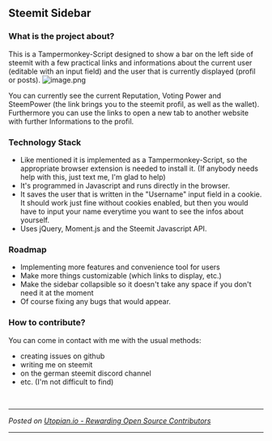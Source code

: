 ## Steemit Sidebar
### What is the project about?
This is a Tampermonkey-Script designed to show a bar on the left side of steemit with a few practical links and informations about the current user (editable with an input field) and the user that is currently displayed (profil or posts).
![image.png](https://res.cloudinary.com/hpiynhbhq/image/upload/v1517080990/jya2bp5ij0zbgod2ttwa.png)

You can currently see the current Reputation, Voting Power and SteemPower (the link brings you to the steemit profil, as well as the wallet). 
Furthermore you can use the links to open a new tab to another website with further Informations to the profil. 

### Technology Stack
- Like mentioned it is implemented as a Tampermonkey-Script, so the appropriate browser extension is needed to install it. (If anybody needs help with this, just text me, I'm glad to help) 
- It's programmed in Javascript and runs directly in the browser. 
- It saves the user that is written in the "Username" input field in a cookie. It should work just fine without cookies enabled, but then you would have to input your name everytime you want to see the infos about yourself.
- Uses jQuery, Moment.js and the Steemit Javascript API. 

### Roadmap
- Implementing more features and convenience tool for users
- Make more things customizable (which links to display, etc.)
- Make the sidebar collapsible so it doesn't take any space if you don't need it at the moment 
- Of course fixing any bugs that would appear.

### How to contribute?
You can come in contact with me with the usual methods:
- creating issues on github
- writing me on steemit
- on the german steemit discord channel
- etc. (I'm not difficult to find) 

<br /><hr/><em>Posted on <a href="https://utopian.io/utopian-io/@mwfiae/steemit-sidebar">Utopian.io -  Rewarding Open Source Contributors</a></em><hr/>

